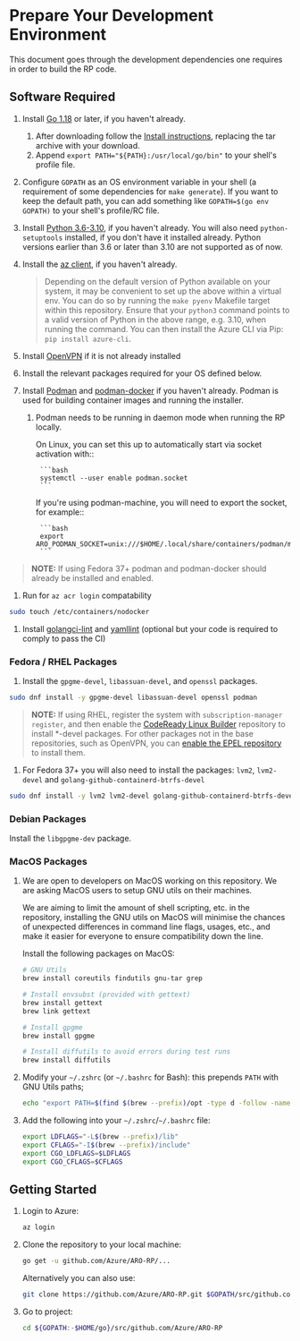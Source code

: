 # Prepare Your Development Environment

This document goes through the development dependencies one requires in order to build the RP code.

## Software Required

1. Install [Go 1.18](https://golang.org/dl) or later, if you haven't already.
   1. After downloading follow the [Install instructions](https://go.dev/doc/install), replacing the tar archive with your download.
   1. Append `export PATH="${PATH}:/usr/local/go/bin"` to your shell's profile file.

1. Configure `GOPATH` as an OS environment variable in your shell (a requirement of some dependencies for `make generate`). If you want to keep the default path, you can add something like `GOPATH=$(go env GOPATH)` to your shell's profile/RC file.

1. Install [Python 3.6-3.10](https://www.python.org/downloads), if you haven't already.  You will also need `python-setuptools` installed, if you don't have it installed already. Python versions earlier than 3.6 or later than 3.10 are not supported as of now.

1. Install the [az client](https://docs.microsoft.com/en-us/cli/azure/install-azure-cli), if you haven't already.

    > Depending on the default version of Python available on your system, it may be convenient to set up the above within a virtual env. You can do so by running the `make pyenv` Makefile target within this repository.
    > Ensure that your `python3` command points to a valid version of Python in the above range, e.g. 3.10, when running the command. 
    > You can then install the Azure CLI via Pip: `pip install azure-cli`.

1. Install [OpenVPN](https://openvpn.net/community-downloads) if it is not already installed

1. Install the relevant packages required for your OS defined below.

1. Install [Podman](https://podman.io/getting-started/installation) and [podman-docker](https://developers.redhat.com/blog/2019/02/21/podman-and-buildah-for-docker-users#) if you haven't already. Podman is used for building container images and running the installer.
    1. Podman needs to be running in daemon mode when running the RP locally.
        
        On Linux, you can set this up to automatically start via socket activation with::
            
            ```bash
            systemctl --user enable podman.socket
            ```
        
        If you're using podman-machine, you will need to export the socket, for example::

            ```bash
            export ARO_PODMAN_SOCKET=unix:///$HOME/.local/share/containers/podman/machine/qemu/podman.sock
            ```

> __NOTE:__ If using Fedora 37+ podman and podman-docker should already be installed and enabled.

1. Run for `az acr login` compatability

```sh
sudo touch /etc/containers/nodocker
```

1. Install [golangci-lint](https://golangci-lint.run/) and [yamllint](https://yamllint.readthedocs.io/en/stable/quickstart.html#installing-yamllint) (optional but your code is required to comply to pass the CI)

### Fedora / RHEL Packages

1. Install the `gpgme-devel`, `libassuan-devel`, and `openssl` packages.
```sh
sudo dnf install -y gpgme-devel libassuan-devel openssl podman
```

> __NOTE:__ If using RHEL, register the system with `subscription-manager register`, and then enable the [CodeReady Linux Builder](https://access.redhat.com/articles/4348511) repository to install *-devel packages. For other packages not in the base repositories, such as OpenVPN, you can [enable the EPEL repository](https://docs.fedoraproject.org/en-US/epel/#_quickstart) to install them.

1. For Fedora 37+ you will also need to install the packages: `lvm2`, `lvm2-devel` and `golang-github-containerd-btrfs-devel`
```sh
sudo dnf install -y lvm2 lvm2-devel golang-github-containerd-btrfs-devel
```
### Debian Packages

Install the `libgpgme-dev` package.

### MacOS Packages

1. We are open to developers on MacOS working on this repository.  We are asking MacOS users to setup GNU utils on their machines.

    We are aiming to limit the amount of shell scripting, etc. in the repository, installing the GNU utils on MacOS will minimise the chances of unexpected differences in command line flags, usages, etc., and make it easier for everyone to ensure compatibility down the line.

    Install the following packages on MacOS:

    ```bash
    # GNU Utils
    brew install coreutils findutils gnu-tar grep

    # Install envsubst (provided with gettext)
    brew install gettext
    brew link gettext

    # Install gpgme
    brew install gpgme

    # Install diffutils to avoid errors during test runs
    brew install diffutils
    ```

1. Modify your `~/.zshrc` (or `~/.bashrc` for Bash): this prepends `PATH` with GNU Utils paths;

    ```bash
    echo "export PATH=$(find $(brew --prefix)/opt -type d -follow -name gnubin -print | paste -s -d ':' -):\$PATH" >> ~/.zshrc
    ```

1. Add the following into your `~/.zshrc`/`~/.bashrc` file:

    ```bash
    export LDFLAGS="-L$(brew --prefix)/lib"
    export CFLAGS="-I$(brew --prefix)/include"
    export CGO_LDFLAGS=$LDFLAGS
    export CGO_CFLAGS=$CFLAGS
    ```

## Getting Started

1. Login to Azure:

    ```bash
    az login
    ```

1. Clone the repository to your local machine:

    ```bash
    go get -u github.com/Azure/ARO-RP/...
    ```

    Alternatively you can also use:

    ```bash
    git clone https://github.com/Azure/ARO-RP.git $GOPATH/src/github.com/Azure/ARO-RP
    ```

1. Go to project:

    ```bash
    cd ${GOPATH:-$HOME/go}/src/github.com/Azure/ARO-RP
    ```

